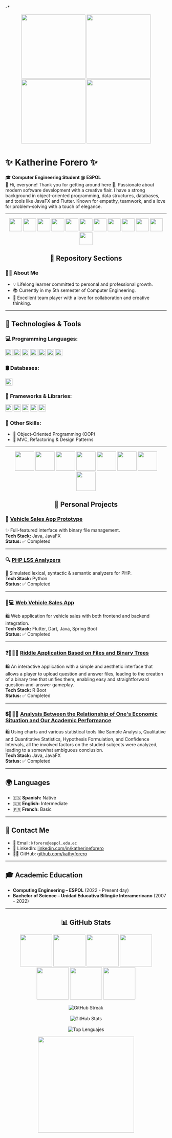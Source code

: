 -*<p align="center">
  <img src="https://proxy.everskies.com/a/https://tinyurl.com/srdjasd8" width="200"/>
  <img src="https://proxy.everskies.com/a/https://tinyurl.com/srdjasd8" width="200"/>
  <img src="https://proxy.everskies.com/a/https://tinyurl.com/srdjasd8" width="200"/>
  <img src="https://proxy.everskies.com/a/https://tinyurl.com/srdjasd8" width="200"/>
</p>

# ✨ Katherine Forero ✨

🎓 **Computer Engineering Student @ ESPOL**<br>
💖 Hi, everyone! Thank you for getting around here 🩷. Passionate about modern software development with a creative flair. I have a strong background in object-oriented programming, data structures, databases, and tools like JavaFX and Flutter. Known for empathy, teamwork, and a love for problem-solving with a touch of elegance.

---

<p align="center">
  <img src="https://i.pinimg.com/originals/ea/9f/e2/ea9fe22ede2464b8aab30a4028a796a9.gif" width="40"/>
  <img src="https://i.pinimg.com/originals/ea/9f/e2/ea9fe22ede2464b8aab30a4028a796a9.gif" width="40"/>
  <img src="https://i.pinimg.com/originals/ea/9f/e2/ea9fe22ede2464b8aab30a4028a796a9.gif" width="40"/>
  <img src="https://i.pinimg.com/originals/ea/9f/e2/ea9fe22ede2464b8aab30a4028a796a9.gif" width="40"/>
  <img src="https://i.pinimg.com/originals/ea/9f/e2/ea9fe22ede2464b8aab30a4028a796a9.gif" width="40"/>
  <img src="https://i.pinimg.com/originals/ea/9f/e2/ea9fe22ede2464b8aab30a4028a796a9.gif" width="40"/>
  <img src="https://i.pinimg.com/originals/ea/9f/e2/ea9fe22ede2464b8aab30a4028a796a9.gif" width="40"/>
  <img src="https://i.pinimg.com/originals/ea/9f/e2/ea9fe22ede2464b8aab30a4028a796a9.gif" width="40"/>
  <img src="https://i.pinimg.com/originals/ea/9f/e2/ea9fe22ede2464b8aab30a4028a796a9.gif" width="40"/>
  <img src="https://i.pinimg.com/originals/ea/9f/e2/ea9fe22ede2464b8aab30a4028a796a9.gif" width="40"/>
  <img src="https://i.pinimg.com/originals/ea/9f/e2/ea9fe22ede2464b8aab30a4028a796a9.gif" width="40"/>
  <img src="https://i.pinimg.com/originals/ea/9f/e2/ea9fe22ede2464b8aab30a4028a796a9.gif" width="40"/>
</p>

<h2 align="center"> 💖 Repository Sections </h2>

### 💁‍♀️ About Me

* 💡 Lifelong learner committed to personal and professional growth.
* 📚 Currently in my 5th semester of Computer Engineering.
* 🤝 Excellent team player with a love for collaboration and creative thinking.

---

## 🧰 Technologies & Tools

### 💻 Programming Languages:

<img src="https://img.shields.io/badge/Java-%23ED8B00.svg?style=plastic&logo=openjdk&logoColor=white" height="22"> <img src="https://img.shields.io/badge/Python-%233776AB.svg?style=plastic&logo=python&logoColor=white" height="22"> <img src="https://img.shields.io/badge/PHP-%23777BB4.svg?style=plastic&logo=php&logoColor=white" height="22"> <img src="https://img.shields.io/badge/Ruby-%23CC342D.svg?style=plastic&logo=ruby&logoColor=white" height="22"> <img src="https://img.shields.io/badge/Dart-%230175C2.svg?style=plastic&logo=dart&logoColor=white" height="22"> <img src="https://camo.githubusercontent.com/8f5d28cb32609130985b0b43159feaed697c3700df1f6d9134d9c0435904301f/68747470733a2f2f696d672e736869656c64732e696f2f62616467652f547970655363726970742d2532333030374143432e7376673f7374796c653d706c6173746963266c6f676f3d74797065736372697074266c6f676f436f6c6f723d7768697465" height="22" data-canonical-src="https://img.shields.io/badge/TypeScript-%23007ACC.svg?style=plastic&amp;logo=typescript&amp;logoColor=white" style="max-width: 100%;"> <img src="https://camo.githubusercontent.com/3b6281fb2bf1d0707f6e73346136ebf2939abdfb2e99d1a517d10e8af436562d/68747470733a2f2f696d672e736869656c64732e696f2f62616467652f4a6176615363726970742d4637444631452e7376673f7374796c653d706c6173746963266c6f676f3d6a617661736372697074266c6f676f436f6c6f723d626c61636b" height="22" data-canonical-src="https://img.shields.io/badge/JavaScript-F7DF1E.svg?style=plastic&amp;logo=javascript&amp;logoColor=black" style="max-width: 100%;">

### 🛢 Databases:

<img src="https://img.shields.io/badge/MySQL-%2300f.svg?style=plastic&logo=mysql&logoColor=white" height="22">

### 🌈 Frameworks & Libraries:

<img src="https://img.shields.io/badge/JavaFX-%2343853D.svg?style=plastic&logo=java&logoColor=white" height="22"> <img src="https://img.shields.io/badge/Flutter-%2302569B.svg?style=plastic&logo=flutter&logoColor=white" height="22"> <img src="https://img.shields.io/badge/JUnit-%23525d6d.svg?style=plastic&logo=java&logoColor=white" height="22"> <img src="https://camo.githubusercontent.com/4b460c0de62235aae41b27702d659de135dc5f91c34db4327b5e6d8246a97558/68747470733a2f2f696d672e736869656c64732e696f2f62616467652f52656163742d2532333631444146422e7376673f7374796c653d706c6173746963266c6f676f3d7265616374266c6f676f436f6c6f723d626c61636b" height="22" data-canonical-src="https://img.shields.io/badge/React-%2361DAFB.svg?style=plastic&amp;logo=react&amp;logoColor=black" style="max-width: 100%;"> <img src="https://camo.githubusercontent.com/3816a1f3daf23fe3c3ae4182ba89fac566be6a2655f6e28e03a0ab088863cfbd/68747470733a2f2f696d672e736869656c64732e696f2f62616467652f5461696c77696e642532304353532d2532333338423241432e7376673f7374796c653d706c6173746963266c6f676f3d7461696c77696e642d637373266c6f676f436f6c6f723d7768697465" height="22" data-canonical-src="https://img.shields.io/badge/Tailwind%20CSS-%2338B2AC.svg?style=plastic&amp;logo=tailwind-css&amp;logoColor=white" style="max-width: 100%;">

### 🧠 Other Skills:

* 🔄 Object-Oriented Programming (OOP)
* 🧠 MVC, Refactoring & Design Patterns

---

<p align="center">
  <img src="https://media.tenor.com/QJU7AAAG91QAAAAj/aesthetic-pink.gif" width="60"/>
  <img src="https://media.tenor.com/QJU7AAAG91QAAAAj/aesthetic-pink.gif" width="60"/>
  <img src="https://media.tenor.com/QJU7AAAG91QAAAAj/aesthetic-pink.gif" width="60"/>
  <img src="https://media.tenor.com/QJU7AAAG91QAAAAj/aesthetic-pink.gif" width="60"/>
  <img src="https://media.tenor.com/QJU7AAAG91QAAAAj/aesthetic-pink.gif" width="60"/>
  <img src="https://media.tenor.com/QJU7AAAG91QAAAAj/aesthetic-pink.gif" width="60"/>
  <img src="https://media.tenor.com/QJU7AAAG91QAAAAj/aesthetic-pink.gif" width="60"/>
  <img src="https://media.tenor.com/QJU7AAAG91QAAAAj/aesthetic-pink.gif" width="60"/>
</p>
<h2 align="center"> 🌷 Personal Projects </h2>

### 🚗 [Vehicle Sales App Prototype](https://github.com/kathyforero/Proyecto-EstructurasDeDatos.git)

✨ Full-featured interface with binary file management.<br>
**Tech Stack:** Java, JavaFX<br>
**Status:** ✅ Completed

---

### 🔍 [PHP LSS Analyzers](https://github.com/kathyforero/ProyectoPHP-AnalizadoresLSS.git)

🧪 Simulated lexical, syntactic & semantic analyzers for PHP.<br>
**Tech Stack:** Python<br>
**Status:** ✅ Completed

---

### 🚗💻 [Web Vehicle Sales App](https://github.com/kathyforero/LP-FINAL.git)

🛍 Web application for vehicle sales with both frontend and backend integration.<br>
**Tech Stack:** Flutter, Dart, Java, Spring Boot<br>
**Status:** ✅ Completed

---

### ❓🧙🏻‍♀️ [Riddle Application Based on Files and Binary Trees](https://github.com/DERS0214/ESTADISTICA-PROYECTO)

🛍 An interactive application with a simple and aesthetic interface that allows a player to upload question and answer files, leading to the creation of a binary tree that unifies them, enabling easy and straightforward question-and-answer gameplay.<br>
**Tech Stack:** R Boot<br>
**Status:** ✅ Completed

---

### 💲👩🏻‍🏫 [Analysis Between the Relationship of One's Economic Situation and Our Academic Performance](https://github.com/DERS0214/ED-Proyecto-2P)

🛍 Using charts and various statistical tools like Sample Analysis, Qualitative and Quantitative Statistics, Hypothesis Formulation, and Confidence Intervals, all the involved factors on the studied subjects were analyzed, leading to a somewhat ambiguous conclusion.<br>
**Tech Stack:** Java, JavaFX<br>
**Status:** ✅ Completed

---

## 🌍 Languages

* 🇪🇸 **Spanish:** Native
* 🇬🇧 **English:** Intermediate
* 🇫🇷 **French:** Basic

---

## 💌 Contact Me

* 📧 Email: `kforero@espol.edu.ec`
* 💼 LinkedIn: [linkedin.com/in/katherineforero](https://www.linkedin.com/in/katherineforero)
* 🐱‍👤 GitHub: [github.com/kathyforero](https://github.com/kathyforero)

---

## 🎓 Academic Education

- **Computing Engineering – ESPOL** (2022 - Present day)  
- **Bachelor of Science – Unidad Educativa Bilingüe Interamericano** (2007 - 2022)

---

<h2 align="center"> 📊 GitHub Stats </h2>

<p align="center">
  <img src="https://i.gifer.com/YAg6.gif" width="100"/>
  <img src="https://i.gifer.com/YAg6.gif" width="100"/>
  <img src="https://i.gifer.com/YAg6.gif" width="100"/>
  <img src="https://i.gifer.com/YAg6.gif" width="100"/>
  <img src="https://i.gifer.com/YAg6.gif" width="100"/>
  <img src="https://i.gifer.com/YAg6.gif" width="100"/>
  <img src="https://i.gifer.com/YAg6.gif" width="100"/>
</p>


<p align="center">
  <img src="https://github-readme-streak-stats.herokuapp.com?user=kathyforero&theme=rose-pine&border_radius=20" alt="GitHub Streak"/>
  <br><br>
  <img src="https://github-readme-stats.vercel.app/api?username=kathyforero&show_icons=true&theme=rose_pine&border_radius=20" alt="GitHub Stats"/>
  <br><br>
  <img src="https://github-readme-stats.vercel.app/api/top-langs/?username=kathyforero&layout=compact&theme=rose_pine&border_radius=20" alt="Top Lenguajes"/>
</p>

<p align="center">
  <img src="https://i.pinimg.com/originals/23/78/43/237843df9cb874b148029a13e93bd12e.gif" width="300"/>
</p>
